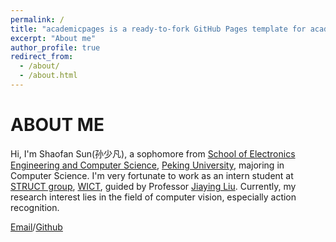 ```yaml
---
permalink: /
title: "academicpages is a ready-to-fork GitHub Pages template for academic personal websites"
excerpt: "About me"
author_profile: true
redirect_from: 
  - /about/
  - /about.html
---
```


ABOUT ME
======
Hi, I'm Shaofan Sun(孙少凡), a sophomore from [School of Electronics Engineering and Computer Science](https://eecs.pku.edu.cn/), [Peking University](https://www.pku.edu.cn/), majoring in Computer Science. I'm very fortunate to work as an intern student at [STRUCT group](https://www.icst.pku.edu.cn/struct), [WICT](https://www.icst.pku.edu.cn/), guided by Professor [Jiaying Liu](https://www.icst.pku.edu.cn/struct/people/liujiaying.html). Currently, my research interest lies in the field of computer vision, especially action recognition.

[Email](mailto:carefreesun@stu.pku.edu.cn)/[Github](https://github.com/CarefreeSun)
